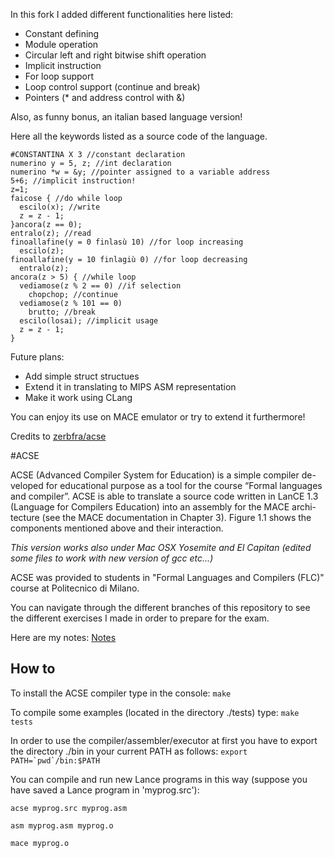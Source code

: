 In this fork I added different functionalities here listed:
* Constant defining
* Module operation
* Circular left and right bitwise shift operation
* Implicit instruction
* For loop support
* Loop control support (continue and break)
* Pointers (* and address control with &)

Also, as funny bonus, an italian based language version!

Here all the keywords listed as a source code of the language.

```
#CONSTANTINA X 3 //constant declaration
numerino y = 5, z; //int declaration
numerino *w = &y; //pointer assigned to a variable address
5+6; //implicit instruction!
z=1;
faicose { //do while loop
  escilo(x); //write
  z = z - 1;
}ancora(z == 0);
entralo(z); //read
finoallafine(y = 0 finlasù 10) //for loop increasing
  escilo(z);
finoallafine(y = 10 finlagiù 0) //for loop decreasing
  entralo(z);
ancora(z > 5) { //while loop
  vediamose(z % 2 == 0) //if selection
    chopchop; //continue
  vediamose(z % 101 == 0)
    brutto; //break
  escilo(losai); //implicit usage
  z = z - 1;
}
```

Future plans:
* Add simple struct structues
* Extend it in translating to MIPS ASM representation
* Make it work using CLang

You can enjoy its use on MACE emulator or try to extend it furthermore!


Credits to [zerbfra/acse](https://github.com/zerbfra/acse)

#ACSE

ACSE (Advanced Compiler System for Education) is a simple compiler de- veloped for educational purpose as a tool for the course “Formal languages and compiler”. ACSE is able to translate a source code written in LanCE 1.3 (Language for Compilers Education) into an assembly for the MACE archi- tecture (see the MACE documentation in Chapter 3). Figure 1.1 shows the components mentioned above and their interaction.

_This version works also under Mac OSX Yosemite and El Capitan (edited some files to work with new version of gcc etc...)_

ACSE was provided to students in "Formal Languages and Compilers (FLC)" course at Politecnico di Milano.

You can navigate through the different branches of this repository to see the different exercises I made in order to prepare for the exam.

Here are my notes: [Notes](NOTES.md)

## How to

To install the ACSE compiler type in the console: `make`

To compile some examples (located in the directory ./tests) type: `make tests`

In order to use the compiler/assembler/executor at first you have
to export the directory ./bin in your current PATH as follows:
``export PATH=`pwd`/bin:$PATH``


You can compile and run new Lance programs in this way (suppose you
have saved a Lance program in 'myprog.src'):

`acse myprog.src myprog.asm`

`asm myprog.asm myprog.o`

`mace myprog.o`
